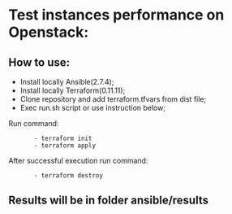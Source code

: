 # Test instances performance on Openstack:

## How to use:

- Install locally Ansible(2.7.4);
- Install locally Terraform(0.11.11);
- Clone repository and add terraform.tfvars from dist file;
- Exec run.sh script or use instruction below;
 



Run command: 

           - terraform init
           - terraform apply
 After successful execution run command:
 
           - terraform destroy
           
           
## Results will be in folder ansible/results